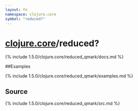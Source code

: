 ```yaml
---
layout: fn
namespace: clojure.core
symbol: "reduced?"
---
```


# [clojure.core](../)/reduced?

{% include 1.5.0/clojure.core/reduced_qmark/docs.md %}

##Examples

{% include 1.5.0/clojure.core/reduced_qmark/examples.md %}
## Source
{% include 1.5.0/clojure.core/reduced_qmark/src.md %}

